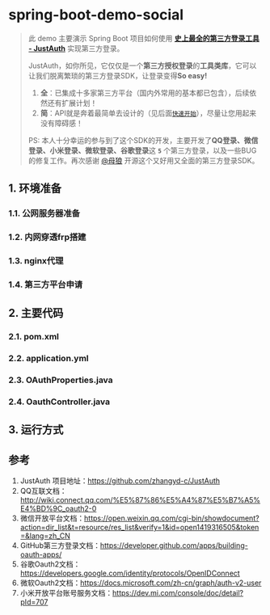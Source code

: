 # spring-boot-demo-social
> 此 demo 主要演示 Spring Boot 项目如何使用 **[史上最全的第三方登录工具 - JustAuth](https://github.com/zhangyd-c/JustAuth)** 实现第三方登录。
>
> JustAuth，如你所见，它仅仅是一个**第三方授权登录**的**工具类库**，它可以让我们脱离繁琐的第三方登录SDK，让登录变得**So easy!**
>
> 1. **全**：已集成十多家第三方平台（国内外常用的基本都已包含），后续依然还有扩展计划！
> 2. **简**：API就是奔着最简单去设计的（见后面[`快速开始`](https://github.com/zhangyd-c/JustAuth#%E5%BF%AB%E9%80%9F%E5%BC%80%E5%A7%8B)），尽量让您用起来没有障碍感！
>
> PS: 本人十分幸运的参与到了这个SDK的开发，主要开发了**QQ登录、微信登录、小米登录、微软登录、谷歌登录**这 **`5`** 个第三方登录，以及一些BUG的修复工作。再次感谢 [@母狼](https://github.com/zhangyd-c) 开源这个又好用又全面的第三方登录SDK。

## 1. 环境准备

### 1.1. 公网服务器准备



### 1.2. 内网穿透frp搭建



### 1.3. nginx代理



### 1.4. 第三方平台申请



## 2. 主要代码

### 2.1. pom.xml



### 2.2. application.yml



### 2.3. OAuthProperties.java



### 2.4. OauthController.java



## 3. 运行方式



## 参考

1. JustAuth 项目地址：https://github.com/zhangyd-c/JustAuth
2. QQ互联文档：http://wiki.connect.qq.com/%E5%87%86%E5%A4%87%E5%B7%A5%E4%BD%9C_oauth2-0
3. 微信开放平台文档：https://open.weixin.qq.com/cgi-bin/showdocument?action=dir_list&t=resource/res_list&verify=1&id=open1419316505&token=&lang=zh_CN
4. GitHub第三方登录文档：https://developer.github.com/apps/building-oauth-apps/
5. 谷歌Oauth2文档：https://developers.google.com/identity/protocols/OpenIDConnect
6. 微软Oauth2文档：https://docs.microsoft.com/zh-cn/graph/auth-v2-user
7. 小米开放平台账号服务文档：https://dev.mi.com/console/doc/detail?pId=707



